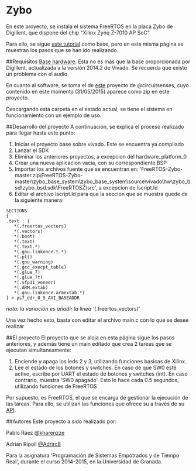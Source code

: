 # Zybo
En este proyecto, se instala el sistema FreeRTOS en la placa Zybo de Digillent, que dispone del chip "Xilinx Zynq Z-7010 AP SoC"

Para ello, se sigue [este tutorial](http://rishifranklin.blogspot.in/2015/04/freertos-on-xilinx-zynq-zybo-single-core.html?m=1) como base, pero en esta misma página se muestran los pasos que se han ido realizando.

##Requisitos
[Base hardware](https://github.com/kharenzze/Zybo/tree/master/zybo_base_system). Esta no es más que la base proporcionada por Digillent, actualizada a la versión 2014.2 de Vivado. Se recuerda que existe un problema con el audio.

En cuanto al software, se toma el de [este](https://github.com/circuitsenses/FreeRTOS-Zybo) proyecto de @circuitsenses, cuyo contenido en este momento (31/05/2015) aparece como zip en este proyecto.

Descargando esta carpeta en el estado actual, se tiene el sistema en funcionamiento con un ejemplo de uso.

##Desarrollo del proyecto
A continuación, se explica el proceso realizado para llegar hasta este punto:

1. Iniciar el proyecto base sobre vivado. Este se encuentra ya compilado
2. Lanzar el SDK
3. Eliminar los anteriores proyectos, a excepcion del hardware_platform_0
4. Crear una nueva aplicacion vacia, con su correspondiente BSP
5. Importar los archivos fuente que se encuentran en: 'FreeRTOS-Zybo-master.zip\FreeRTOS-Zybo-master\zybo_base_system\zybo_base_system\source\vivado\hw\zybo_bsd\zybo_bsd.sdk\FreeRTOSZ\src', a excepcion de lscript.ld
6. Editar el archivo lscript.ld para que la seccion que se muestra quede de la siguiente manera: 

```
SECTIONS
{
.text : {
   *(.freertos_vectors)
   *(.vectors)
   *(.boot)
   *(.text)
   *(.text.*)
   *(.gnu.linkonce.t.*)
   *(.plt)
   *(.gnu_warning)
   *(.gcc_execpt_table)
   *(.glue_7)
   *(.glue_7t)
   *(.vfp11_veneer)
   *(.ARM.extab)
   *(.gnu.linkonce.armextab.*)
} > ps7_ddr_0_S_AXI_BASEADDR
```

*nota: la variación es añadir la linea '*(.freertos_vectors)'

Una vez hecho esto, basta con editar el archivo main.c con lo que se desee realizar

##El proyecto
El proyecto que se aloja en esta página sigue los pasos anteriores, y además tiene un main editado que crea 2 tareas que se ejecutan simultaneamente:

1. Enciende y apaga los leds 2 y 3, utilizando funciones basicas de Xilinx.
2. Lee el estado de los botones y switches. En caso de que SW0 esté activo, escribe por UART el estado de botones y switches (int). En caso contrario, muestra 'SW0 apagado'. Esto lo hace cada 0.5 segundos, utilizando funciones de FreeRTOS

Por supuesto, es FreeRTOS, el que se encarga de gestionar la ejecución de las tareas. Para ello, se utilizan las funciones que ofrece su a través de su [API](http://www.freertos.org/a00106.html).

##Autores
Este proyecto a sido realizado por:

Pablo Ráez [@kharenzze](https://github.com/kharenzze)

Adrian Ripoll [@Adrirc8](https://github.com/Adrirc8)

Para la asignatura 'Programación de Sistemas Empotrados y de Tiempo Real', durante el curso 2014-2015, en la Universidad de Granada. 

